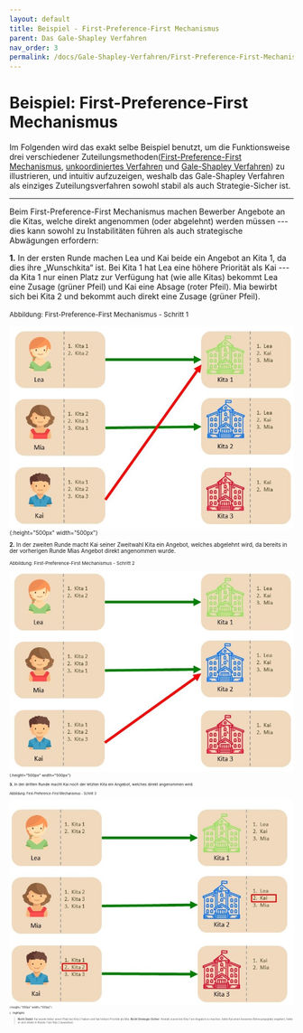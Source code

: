 ```yaml
---
layout: default
title: Beispiel - First-Preference-First Mechanismus
parent: Das Gale-Shapley Verfahren
nav_order: 3
permalink: /docs/Gale-Shapley-Verfahren/First-Preference-First-Mechanismus
---
```


# Beispiel: First-Preference-First Mechanismus

Im Folgenden wird das exakt selbe Beispiel benutzt, um die Funktionsweise drei verschiedener Zuteilungsmethoden([First-Preference-First Mechanismus](), [unkoordiniertes Verfahren](/docs/Gale-Shapley-Verfahren/Unkoordiniertes-Verfahren) und [Gale-Shapley Verfahren](/docs/Gale-Shapley-Verfahren/Gale-Shapley-Beispiel)) zu illustrieren, und intuitiv aufzuzeigen, weshalb das Gale-Shapley Verfahren als einziges Zuteilungsverfahren sowohl stabil als auch Strategie-Sicher ist.

---

Beim First-Preference-First Mechanismus machen Bewerber Angebote an die Kitas, welche direkt angenommen (oder abgelehnt) werden müssen --- dies kann sowohl zu Instabilitäten führen als auch strategische Abwägungen erfordern:

**1.** In der ersten Runde machen Lea und Kai beide ein Angebot an Kita 1, da dies ihre „Wunschkita“ ist. Bei Kita 1 hat Lea eine höhere Priorität als Kai --- da Kita 1 nur einen Platz zur Verfügung hat (wie alle Kitas) bekommt Lea eine Zusage (grüner Pfeil) und Kai eine Absage (roter Pfeil). Mia bewirbt sich bei Kita 2 und bekommt auch direkt eine Zusage (grüner Pfeil).

<small>Abbildung: First-Preference-First Mechanismus - Schritt 1<small>

![B1.jpg](../../assets/images/B1.jpg "First-Preference-First Mechanismus - Schritt 1"){:height="500px" width="500px"}

**2.** In der zweiten Runde macht Kai seiner Zweitwahl Kita ein Angebot, welches abgelehnt wird, da bereits in der vorherigen Runde Mias Angebot direkt angenommen wurde. 

<small>Abbildung: First-Preference-First Mechanismus - Schritt 2<small>
  
![B2.jpg](../../assets/images/B2.jpg "First-Preference-First Mechanismus - Schritt 2"){:height="500px" width="500px"}

**3.** In der dritten Runde macht Kai noch der letzten Kita ein Angebot, welches direkt angenommen wird. 

<small>Abbildung: First-Preference-First Mechanismus - Schritt 3<small>
  
![B3.jpg](../../assets/images/B3.jpg "First-Preference-First Mechanismus - Schritt 3"){:height="500px" width="500px"}

{: .highlight}
> **Nicht Stabil**: Kai würde lieber einen Platz bei Kita 2 haben und hat höhere Priorität als Mia.
> **Nicht Strategie-Sicher**: Anstatt zuerst bei Kita 1 ein Angebot zu machen, hätte Kai einen besseren Betreuungsplatz ergattert, hätte er sich direkt in Runde 1 bei Kita 2 beworben. 



